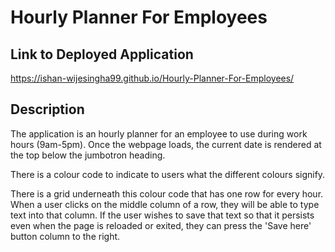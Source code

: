 # Hourly Planner For Employees

## Link to Deployed Application
https://ishan-wijesingha99.github.io/Hourly-Planner-For-Employees/

## Description
The application is an hourly planner for an employee to use during work hours (9am-5pm). Once the webpage loads, the current date is rendered at the top below the jumbotron heading. 

There is a colour code to indicate to users what the different colours signify.

There is a grid underneath this colour code that has one row for every hour. When a user clicks on the middle column of a row, they will be able to type text into that column. If the user wishes to save that text so that it persists even when the page is reloaded or exited, they can press the 'Save here' button column to the right.
